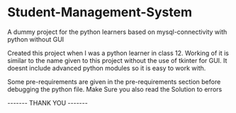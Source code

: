 # Student-Management-System

A dummy project for the python learners based on mysql-connectivity with python without GUI

Created this project when I was a python learner in class 12. Working of it is similar to the name given to this project without the use of tkinter for GUI. It doesnt include advanced python modules so it is easy to work with.

Some pre-requirements are given in the pre-requirements section before debugging the python file.
Make Sure you also read the Solution to errors 
 
------- THANK YOU -------
